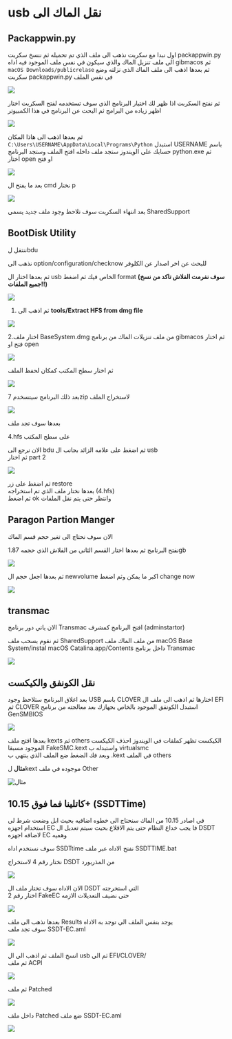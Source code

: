 # usb نقل الماك الى

## Packappwin.py

اول نبدا مع سكربت نذهب الى ملف الذي تم تحميله ثم ننسخ سكربت packappwin.py الى ملف تنزيل الماك والذي سيكون في نفس ملف الموجود فيه اداه gibmacos ثم `macOS Downloads/publicrelase` ثم بعدها اذهب الى ملف الماك الذي نزلته وضع سكربت packappwin.py في نفس الملف

![](.gitbook/assets/image%20%2857%29.png)

ثم نفتح السكربت اذا ظهر لك اختيار البرنامج الذي سوف تستخدمه لفتح السكربت اختار اظهر زياده من البرامج ثم البحث عن البرنامج في هذا الكمبيوتر

![](.gitbook/assets/image%20%28122%29.png)

ثم بعدها اذهب الى هاذا المكان `C:\Users\USERNAME\AppData\Local\Programs\Python` استبدل USERNAME باسم حسابك على الويندوز ستجد ملف داخله افتح الملف وستجد البرنامج python.exe ثم اختار open او فتح

![](.gitbook/assets/image%20%289%29.png)

بعد ما يفتح ال cmd نختار p

![](.gitbook/assets/image%20%2861%29.png)



بعد انتهاء السكربت سوف تلاحظ وجود ملف جديد يسمى SharedSupport

## BootDisk Utility

ننتقل لbdu

نذهب الى option/configuration/checknow للبحث عن اخر اصدار عن الكلوفر

ثم بعدها اختار ال usb الخاص فيك ثم اضغط format **\(سوف نفرمت الفلاش تاكد من نسخ جميع الملفات!!\)**

![](https://blobscdn.gitbook.com/v0/b/gitbook-28427.appspot.com/o/assets%2F-Le58xqzAwHioaNemfml%2F-LhVhPnzA4e86uCEV81a%2F-LhViriAJ70BK5y8gFUm%2Fezgif-4-b59bb851e67a.gif?alt=media&token=0acc35ae-1161-44d2-921d-42b730c204fa)

1. ثم اذهب الى **tools/Extract HFS from dmg file**

![](.gitbook/assets/image%20%28110%29.png)

2.اختار ملف BaseSystem.dmg من ملف تنزيلات الماك من برنامج gibmacos ثم اختار فتح او open

![](.gitbook/assets/image%20%28145%29.png)

ثم اختار سطح المكتب كمكان لحفظ الملف

![](.gitbook/assets/image%20%286%29.png)

بعد ذلك البرنامج سيتسخدم 7zip لاستخراج الملف

![](.gitbook/assets/image%20%28132%29.png)

بعدها سوف تجد ملف

4.hfs على سطح المكتب

الان نرجع الى bdu ثم اضغط على علامه الزائد بجانب ال usb  
ثم اختار part 2

![](.gitbook/assets/image%20%2823%29.png)

ثم اضغط على زر restore  
بعدها نختار ملف الذي تم استخراجه \(4.hfs\)  
ثم اضغط ok وانتظر حتى يتم نقل الملفات

## Paragon Partion Manger

الان سوف نحتاج الى تغير حجم قسم الماك

نفتح البرنامج ثم بعدها اختار القسم الثاني من الفلاش الذي حجمه 1.87gb

![](.gitbook/assets/image%20%2822%29.png)

ثم بعدها اجعل حجم ال newvolume اكبر ما يمكن وثم اضغط change now

![](.gitbook/assets/image%20%28127%29.png)

## transmac

الان ياتي دور برنامج Transmac افتح البرنامج كمشرف \(adminstartor\)

ثم نقوم بسحب ملف SharedSupport من ملف الماك ملف macOS Base System/instal macOS Catalina.app/Contents داخل برنامج Transmac

![](.gitbook/assets/image%20%28121%29.png)

## نقل الكونفق والكيكست

بعد اغلاق البرنامج ستلاحظ وجود USB باسم CLOVER اختارها ثم اذهب الى ملف ال EFI ثم CLOVER استبدل الكونفق الموجود بالخاص بجهازك بعد معالجته من برنامج GenSMBIOS 

![](.gitbook/assets/image%20%2883%29.png)

بعدها افتح ملف kexts ثم others الكيكست تظهر كملفات في الويندوز احذف الكيكست الموجود مسبقا FakeSMC.kext واستبدله ب virtualsmc  
وبعد فك الضغط ضع الملف الذي ينتهي ب .kext في الملف others

**مثال** لkext موجوده في ملف Other

![&#x645;&#x62B;&#x627;&#x644;](.gitbook/assets/image%20%2819%29.png)

## كاتلينا فما فوق 10.15+ \(SSDTTime\)

في اصادر 10.15 من الماك سنحتاج الى خطوه اضافيه بحيث ابل وضعت شرط لي استخدام اجهزه EC فا يجب خداع النظام حتى يتم الاقلاع بحيث سيتم تعديل ال DSDT لاضافه اجهزه EC وهميه

سوف نستخدم اداه SSDTtime نفتح الاداه عبر ملف SSDTTIME.bat

نختار رقم 4 لاستخراج DSDT من المذربورد

![](.gitbook/assets/image%20%28130%29.png)

الان الاداه سوف تختار ملف ال DSDT التي استخرجته  
اختار رقم 2 FakeEC حتى نضيف التعديلات الازمه

![](.gitbook/assets/image%20%2810%29.png)

بعدها نذهب الى ملف Results يوجد بنفس الملف الي توجد به الاداه  
سوف تجد ملف SSDT-EC.aml

![](.gitbook/assets/image%20%2844%29.png)

انسخ الملف ثم اذهب الى ال usb ثم الى EFI/CLOVER/  
ثم ملف ACPI

![](.gitbook/assets/image%20%2896%29.png)

ثم ملف Patched

![](.gitbook/assets/image%20%28116%29.png)

داخل ملف Patched ضع ملف SSDT-EC.aml

![](.gitbook/assets/image%20%28136%29.png)

